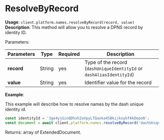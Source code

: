 # ResolveByRecord

**Usage**: `client.platform.names.resolveByRecord(record, value)`  
**Description**: This method will allow you to resolve a DPNS record by identity ID.

Parameters:

| Parameters | Type   | Required | Description                                                          |
| ---------- | ------ | -------- | -------------------------------------------------------------------- |
| **record** | String | yes      | Type of the record (`dashUniqueIdentityId` or `dashAliasIdentityId`) |
| **value**  | String | yes      | Identifier value for the record                                      |

**Example**:

This example will describe how to resolve names by the dash unique identity id.  

```js
const identityId = '3ge4yjGinQDhxh2aVpyLTQaoka45BkijkoybfAkDepoN';
const document = await client.platform.names.resolveByRecord('dashUniqueIdentityId', identityId);
```

Returns: array of ExtendedDocument.
